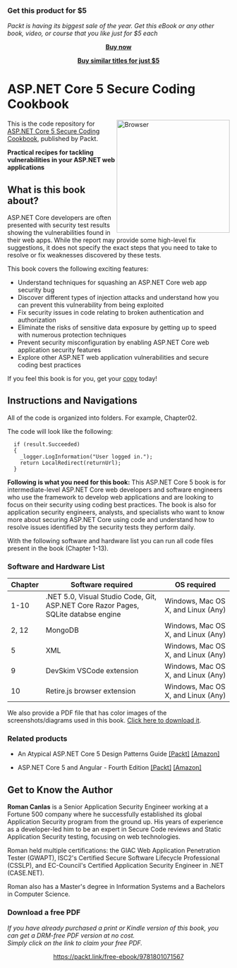 
### Get this product for $5

<i>Packt is having its biggest sale of the year. Get this eBook or any other book, video, or course that you like just for $5 each</i>


<b><p align='center'>[Buy now](https://packt.link/9781801071567)</p></b>


<b><p align='center'>[Buy similar titles for just $5](https://subscription.packtpub.com/search)</p></b>


# ASP.NET Core 5 Secure Coding Cookbook 

<a href="https://www.packtpub.com/product/asp-net-core-secure-coding-cookbook/9781801071567?utm_source=github&utm_medium=repository&utm_campaign=9781801071567"><img src="https://static.packt-cdn.com/products/9781801071567/cover/smaller" alt="Browser" height="256px" align="right"></a>

This is the code repository for [
ASP.NET Core 5 Secure Coding Cookbook](https://www.packtpub.com/product/asp-net-core-secure-coding-cookbook/9781801071567), published by Packt.

**Practical recipes for tackling vulnerabilities in your ASP.NET web applications**

## What is this book about?
ASP.NET Core developers are often presented with security test results showing the vulnerabilities found in their web apps. While the report may provide some high-level fix suggestions, it does not specify the exact steps that you need to take to resolve or fix weaknesses discovered by these tests. 

This book covers the following exciting features:
- Understand techniques for squashing an ASP.NET Core web app security bug
- Discover different types of injection attacks and understand how you can prevent this vulnerability from being exploited
- Fix security issues in code relating to broken authentication and authorization
- Eliminate the risks of sensitive data exposure by getting up to speed with numerous protection techniques
- Prevent security misconfiguration by enabling ASP.NET Core web application security features
- Explore other ASP.NET web application vulnerabilities and secure coding best practices

If you feel this book is for you, get your [copy](https://www.amazon.com/dp/180107156X) today!


## Instructions and Navigations
All of the code is organized into folders. For example, Chapter02.

The code will look like the following:
```
  if (result.Succeeded)
  {
    _logger.LogInformation("User logged in.");
    return LocalRedirect(returnUrl);
  }
```

**Following is what you need for this book:**
This ASP.NET Core 5 book is for intermediate-level ASP.NET Core web developers and software engineers who use the framework to develop web applications and are looking to focus on their security using coding best practices. The book is also for application security engineers, analysts, and specialists who want to know more about securing ASP.NET Core using code and understand how to resolve issues identified by the security tests they perform daily.

With the following software and hardware list you can run all code files present in the book (Chapter 1-13).

### Software and Hardware List

| Chapter | Software required | OS required |
| -------- | ------------------------------------ | ----------------------------------- |
| 1-10 | .NET 5.0, Visual Studio Code, Git, ASP.NET Core Razor Pages, SQLite databse engine | Windows, Mac OS X, and Linux (Any) |
| 2, 12 | MongoDB | Windows, Mac OS X, and Linux (Any) |
| 5 | XML | Windows, Mac OS X, and Linux (Any) |
| 9 | DevSkim VSCode extension | Windows, Mac OS X, and Linux (Any) |
| 10 | Retire.js browser extension | Windows, Mac OS X, and Linux (Any) |


We also provide a PDF file that has color images of the screenshots/diagrams used in this book. [Click here to download it](https://static.packt-cdn.com/downloads/9781801071567_ColorImages.pdf).

### Related products
* An Atypical ASP.NET Core 5 Design Patterns Guide [[Packt]](https://www.packtpub.com/product/an-atypical-asp-net-core-5-design-patterns-guide/9781789346091?utm_source=github&utm_medium=repository&utm_campaign=9781789346091) [[Amazon]](https://www.amazon.com/dp/B08L843H1Y)

* ASP.NET Core 5 and Angular - Fourth Edition [[Packt]](https://www.packtpub.com/product/asp-net-core-5-and-angular-fourth-edition/9781800560338?utm_source=github&utm_medium=repository&utm_campaign=9781800560338) [[Amazon]](https://www.amazon.com/dp/B08SWRSRYP)


## Get to Know the Author
**Roman Canlas**
is a Senior Application Security Engineer working at a Fortune 500 company where he successfully established its global Application Security program from the ground up. His years of experience as a developer-led him to be an expert in Secure Code reviews and Static Application Security testing, focusing on web technologies.

Roman held multiple certifications: the GIAC Web Application Penetration Tester (GWAPT), ISC2's Certified Secure Software Lifecycle Professional (CSSLP), and EC-Council's Certified Application Security Engineer in .NET (CASE.NET).

Roman also has a Master's degree in Information Systems and a Bachelors in Computer Science.
### Download a free PDF

 <i>If you have already purchased a print or Kindle version of this book, you can get a DRM-free PDF version at no cost.<br>Simply click on the link to claim your free PDF.</i>
<p align="center"> <a href="https://packt.link/free-ebook/9781801071567">https://packt.link/free-ebook/9781801071567 </a> </p>